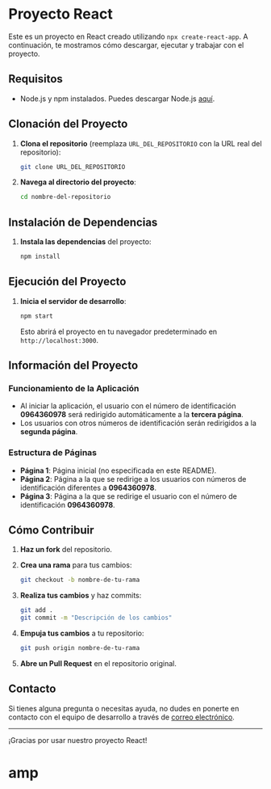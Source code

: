 # Proyecto React

Este es un proyecto en React creado utilizando `npx create-react-app`. A continuación, te mostramos cómo descargar, ejecutar y trabajar con el proyecto.

## Requisitos

- Node.js y npm instalados. Puedes descargar Node.js [aquí](https://nodejs.org/).

## Clonación del Proyecto

1. **Clona el repositorio** (reemplaza `URL_DEL_REPOSITORIO` con la URL real del repositorio):

   ```bash
   git clone URL_DEL_REPOSITORIO
   ```

2. **Navega al directorio del proyecto**:

   ```bash
   cd nombre-del-repositorio
   ```

## Instalación de Dependencias

1. **Instala las dependencias** del proyecto:

   ```bash
   npm install
   ```

## Ejecución del Proyecto

1. **Inicia el servidor de desarrollo**:

   ```bash
   npm start
   ```

   Esto abrirá el proyecto en tu navegador predeterminado en `http://localhost:3000`.

## Información del Proyecto

### Funcionamiento de la Aplicación

- Al iniciar la aplicación, el usuario con el número de identificación **0964360978** será redirigido automáticamente a la **tercera página**.
- Los usuarios con otros números de identificación serán redirigidos a la **segunda página**.

### Estructura de Páginas

- **Página 1**: Página inicial (no especificada en este README).
- **Página 2**: Página a la que se redirige a los usuarios con números de identificación diferentes a **0964360978**.
- **Página 3**: Página a la que se redirige el usuario con el número de identificación **0964360978**.

## Cómo Contribuir

1. **Haz un fork** del repositorio.
2. **Crea una rama** para tus cambios:

   ```bash
   git checkout -b nombre-de-tu-rama
   ```

3. **Realiza tus cambios** y haz commits:

   ```bash
   git add .
   git commit -m "Descripción de los cambios"
   ```

4. **Empuja tus cambios** a tu repositorio:

   ```bash
   git push origin nombre-de-tu-rama
   ```

5. **Abre un Pull Request** en el repositorio original.

## Contacto

Si tienes alguna pregunta o necesitas ayuda, no dudes en ponerte en contacto con el equipo de desarrollo a través de [correo electrónico](mailto:correo@ejemplo.com).

---

¡Gracias por usar nuestro proyecto React!
# amp
